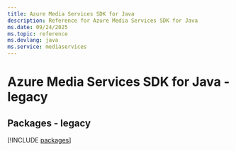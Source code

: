 ```yaml
---
title: Azure Media Services SDK for Java
description: Reference for Azure Media Services SDK for Java
ms.date: 09/24/2025
ms.topic: reference
ms.devlang: java
ms.service: mediaservices
---
```

# Azure Media Services SDK for Java - legacy
## Packages - legacy
[!INCLUDE [packages](media-services-index.md)]